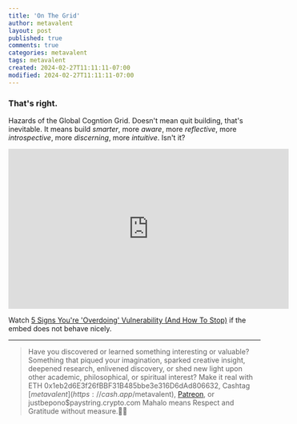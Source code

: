 ```yaml
---
title: 'On The Grid'
author: metavalent
layout: post
published: true
comments: true
categories: metavalent
tags: metavalent
created: 2024-02-27T11:11:11-07:00
modified: 2024-02-27T11:11:11-07:00
---
```


### That's right.

Hazards of the Global Cogntion Grid. Doesn't mean quit building, that's inevitable. It means build *smarter*, more *aware*, more *reflective*, more *introspective*, more *discerning*, more *intuitive*. Isn't it?

<!-- YouTube Player -->
<iframe id="ytplayer" type="text/html" class="center" loading="lazy" width="560" height="320" src="https://www.youtube.com/embed/m_B3afFDPHc" frameborder="0"></iframe>

Watch [5 Signs You're \'Overdoing\' Vulnerability \(And How To Stop\)](https://youtu.be/m_B3afFDPHc) if the embed does not behave nicely.

---
> Have you discovered or learned something interesting or valuable? Something that piqued your imagination, sparked creative insight, deepened research, enlivened discovery, or shed new light upon other academic, philosophical, or spiritual interest? Make it real with ETH 0x1eb2d6E3f26fBBF31B485bbe3e316D6dAd806632, Cashtag [$metavalent](https://cash.app/$metavalent), [Patreon](https://patreon.com/metavalent), or justbepono$paystring.crypto.com Mahalo means Respect and Gratitude without measure.🙏🏼
